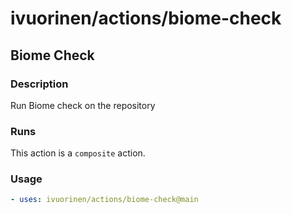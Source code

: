 # ivuorinen/actions/biome-check

## Biome Check

### Description

Run Biome check on the repository

### Runs

This action is a `composite` action.

### Usage

```yaml
- uses: ivuorinen/actions/biome-check@main
```
